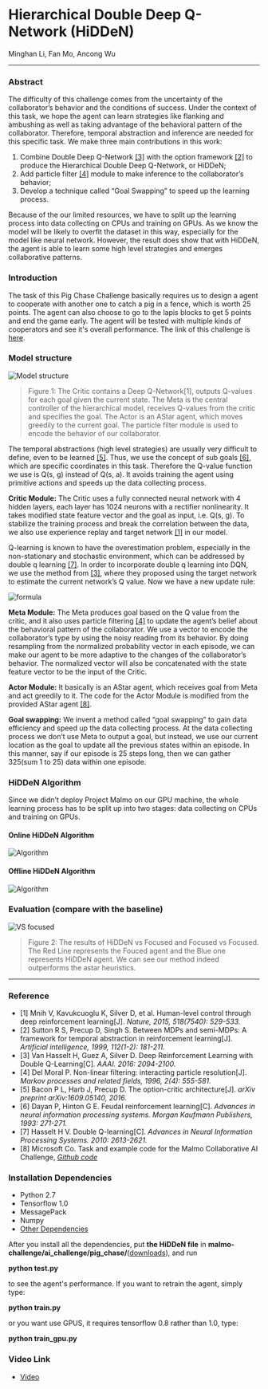 # Hierarchical Double Deep Q-Network (HiDDeN)
Minghan Li, Fan Mo, Ancong Wu

----
### Abstract
The difficulty of this challenge comes from the uncertainty of the collaborator’s behavior and the conditions of success. Under the context of this task, we hope the agent can learn strategies like flanking and ambushing as well as taking advantage of the behavioral pattern of the collaborator. Therefore, temporal abstraction and inference are needed for this specific task. We make three main contributions in this work:
1. Combine Double Deep Q-Network [[3]](#reference) with the option framework [[2]](#reference) to produce the Hierarchical Double Deep Q-Network, or HiDDeN;
1. Add particle filter [[4]](#reference) module to make inference to the collaborator’s behavior;
1. Develop a technique called “Goal Swapping” to speed up the learning process.

Because of the our limited resources, we have to split up the learning process into data collecting on CPUs and training on GPUs. As we know the model will be likely to overfit the dataset in this way, especially for the model like neural network. However, the result does show that with HiDDeN, the agent is able to learn some high level strategies and emerges collaborative patterns.

### Introduction
The task of this Pig Chase Challenge basically requires us to design a agent to cooperate with another one to catch a pig in a fence, which is worth 25 points. The agent can also choose to go to the lapis blocks to get 5 points and end the game early. The agent will be tested with multiple kinds of cooperators and see it's overall performance. The link of this challenge is [here](https://github.com/Microsoft/malmo-challenge/blob/master/ai_challenge/pig_chase/README.md).

### Model structure
![Model structure](doc/chart-cut.png)
>Figure 1: The Critic contains a Deep Q-Network[1], outputs Q-values for each goal given the current state. The Meta is the central controller of the hierarchical model, receives Q-values from the critic and specifies the goal. The Actor is an AStar agent, which moves greedily to the current goal. The particle filter module is used to encode the behavior of our collaborator.

The temporal abstractions (high level strategies) are usually very difficult to define, even to be learned [[5]](#reference). Thus, we use the concept of sub goals [[6]](#reference), which are specific coordinates in this task. Therefore the Q-value function we use is Q(s, g) instead of Q(s, a). It avoids training the agent using primitive actions and  speeds up the data collecting process.

**Critic Module:**
The Critic uses a fully connected neural network with 4 hidden layers, each layer has 1024 neurons with a rectifier nonlinearity. It takes modified state feature vector and the goal as input, i.e. Q(s, g). To stabilize the training process and break the correlation between the data, we also use experience replay and target network [[1]](#reference) in our model.

Q-learning is known to have the overestimation problem, especially in the non-stationary and stochastic environment, which can be addressed by double q learning [[7]](#reference). In order to incorporate double q learning into DQN, we use the method from [[3]](#reference), where they proposed using the target network to estimate the current network’s Q value. Now we have a new update rule:

![formula](doc/formula-cut.png)

**Meta Module:**
The Meta produces goal based on the Q value from the critic, and it also uses particle filtering [[4]](#reference) to update the agent’s belief about the behavioral pattern of the collaborator. We use a vector to encode the collaborator’s type by using the noisy reading from its behavior. By doing resampling from the normalized probability vector in each episode, we can make our agent to be more adaptive to the changes of the collaborator’s behavior. The normalized vector will also be concatenated with the state feature vector to be the input of the Critic.

**Actor Module:**
It basically is an AStar agent, which receives goal from Meta and act greedily to it. The code for the Actor Module is modified from the provided AStar agent [[8]](#reference).

**Goal swapping:**
We invent a method called “goal swapping” to gain data efficiency and speed up the data collecting process. At the data collecting process we don’t use Meta to output a goal, but instead, we use our current location as the goal to update all the previous states within an episode. In this manner, say if our episode is 25 steps long, then we can gather 325(sum 1 to 25) data within one episode.

### HiDDeN Algorithm
Since we didn’t deploy Project Malmo on our GPU machine, the whole learning process has to be split up into two stages: data collecting on CPUs and training on GPUs.

#### Online HiDDeN Algorithm
![Algorithm](doc/algo-online-cut.png)

#### Offline HiDDeN Algorithm
![Algorithm](doc/algo-offline-cut.png)

### Evaluation (compare with the baseline)
![VS focused](doc/results.png)
>Figure 2: The results of HiDDeN vs Focused and Focused vs Focused. The Red Line represents the Fouced agent and the Blue one represents HiDDeN agent. We can see our method indeed outperforms the astar heuristics.

---
### Reference
* [1] Mnih V, Kavukcuoglu K, Silver D, et al. Human-level control through deep reinforcement learning[J]. _Nature, 2015, 518(7540): 529-533._
* [2] Sutton R S, Precup D, Singh S. Between MDPs and semi-MDPs: A framework for temporal abstraction in reinforcement learning[J]. _Artificial intelligence, 1999, 112(1-2): 181-211._
* [3] Van Hasselt H, Guez A, Silver D. Deep Reinforcement Learning with Double Q-Learning[C]. _AAAI. 2016: 2094-2100._
* [4] Del Moral P. Non-linear filtering: interacting particle resolution[J]. _Markov processes and related fields, 1996, 2(4): 555-581._
* [5] Bacon P L, Harb J, Precup D. The option-critic architecture[J]. _arXiv preprint arXiv:1609.05140, 2016._
* [6] Dayan P, Hinton G E. Feudal reinforcement learning[C]. _Advances in neural information processing systems. Morgan Kaufmann Publishers, 1993: 271-271._
* [7] Hasselt H V. Double Q-learning[C]. _Advances in Neural Information Processing Systems. 2010: 2613-2621._
* [8] Microsoft Co. Task and example code for the Malmo Collaborative AI Challenge, [_Github code_](https://github.com/Microsoft/malmo-challenge)

### Installation Dependencies
* Python 2.7
* Tensorflow 1.0
* MessagePack
* Numpy
* [Other Dependencies](https://github.com/Microsoft/malmo-challenge)

After you install all the dependencies, put **the HiDDeN file** in **malmo-challenge/ai_challenge/pig_chase/**([downloads](https://github.com/Microsoft/malmo-challenge/blob/master/ai_challenge/pig_chase/README.md)), and run

 **python test.py**
 <p>to see the agent's performance. If you want to retrain the agent, simply type:

 **python train.py**
 <p>or you want use GPUS, it requires tensorflow 0.8 rather than 1.0, type:

 **python train_gpu.py**

### Video Link
* [Video](https://youtu.be/GR5rj8rRy1c)
